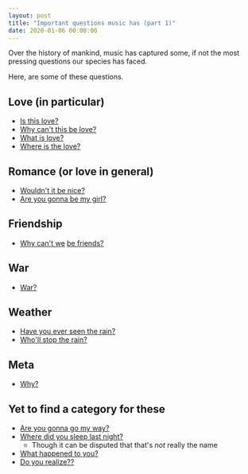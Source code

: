 ```yaml
---
layout: post
title: "Important questions music has (part 1)"
date: 2020-01-06 00:00:00
---
```


Over the history of mankind, music has captured some, if not the
most pressing questions our species has faced.  

Here, are some of these questions.

## Love (in particular)
* [Is this love?](https://www.youtube.com/watch?v=GOJk0HW_hJw)
* [Why can't this be love?](https://www.youtube.com/watch?v=STVcNX7anGU)
* [What is love?](https://www.youtube.com/watch?v=HEXWRTEbj1I)
* [Where is the love?](https://www.youtube.com/watch?v=WpYeekQkAdc)

## Romance (or love in general)
* [Wouldn't it be nice?](https://www.youtube.com/watch?v=nZBKFoeDKJo)
* [Are you gonna be my girl?](https://www.youtube.com/watch?v=os7vArsFTws)

## Friendship
* [Why can't we](https://www.youtube.com/watch?v=W5FfJ89rGPc) [be friends?](https://www.youtube.com/watch?v=z5OXON8vIaA)

## War
* [War?](https://www.youtube.com/watch?v=F46r-_jPPHY)

## Weather
* [Have you ever seen the rain?](https://www.youtube.com/watch?v=Gu2pVPWGYMQ)
* [Who'll stop the rain?](https://www.youtube.com/watch?v=lIPan-rEQJA)

## Meta
* [Why?](https://www.youtube.com/watch?v=HG7I4oniOyA)

## Yet to find a category for these
* [Are you gonna go my way?](https://www.youtube.com/watch?v=8LhCd1W2V0Q)
* [Where did you sleep last night?](https://www.youtube.com/watch?v=hEMm7gxBYSc)
  * Though it can be disputed that that's _not_ really the name
* [What happened to you?](https://www.youtube.com/watch?v=ak8sOWiRO3Y)
* [Do you realize??](https://www.youtube.com/watch?v=lPXWt2ESxVY)
